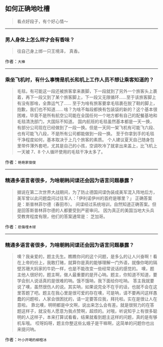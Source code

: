 ## 如何正确地吐槽

> 看点好段子，有个好心情～


 
---

### 男人身体上怎么样才会有香味？

> 往自己身上绑一只王境泽，
> 真香。


作者：`大棒`

---

### 乘坐飞机时，有什么事情是机长和机上工作人员不想让乘客知道的？

> 毛毯，有可能这一段还被旅客拿来裹脚，下一段就到了另外一个旅客头上裹着，再下一段又到了某个旅客脚上，下一段又无限循环……至于该旅客脚上有没有那啥，全靠运气了……
> 至于为啥有旅客要拿毛毯裹在脱了鞋的脚上，抱歉，我们也不知道……
> 啥？为啥不每段都换有包装袋的新的？这个基本很困难，毕竟不是所有航空公司能在全国任何一个地方都有自己的配餐基地和毛毯清洗部门，大国际不知道。
> 国内航班的毛毯虽然基本都是一天一换，有部分公司现在已经做到了一段一换。但是一天同一架飞机有可能飞六段、也有可能飞八段，不是所有公司都能做到一段一换。
>  至于你拿到手的毛毯干净程度如何，基本取决于上几个旅客的素质。
> 个人建议夏天自己随身包里带件薄外套吧，尤其是自己的小孩，空调吹冷了就拿出来盖上，比飞机上一天被 7、8 个人循环使用的毛毯干净太多了。


作者：`艳艳家俊俊`

---

### 精通多语言者很多，为啥朝韩间谍还会因为语言问题暴露？

> 据说在第二次世界大战期间，为了防止德国间谍伪装成美军混入阵地后方，美军曾以此问题盘问过往军人：「伊利诺伊州的首府是哪里？」
> 正确答案是：斯普林菲尔德（春田市）。
> 间谍经过系统培训，自然知道正确答案。但是回答斯普林菲尔德的人都要受到严密审问。
> 因为真正的美国当地大头兵受教育程度有限，他们的答案通常是：
> 芝加哥。


作者：`悲傷埋木球`

---

### 精通多语言者很多，为啥朝韩间谍还会因为语言问题暴露？

> 噢？我亲爱的，题主先生。瞧瞧你问的这个问题，是多么的让人兴奋啊！看在上帝的份上，我敢打赌，就算你是真的能够理解一门外语，就像你喝的隔壁苏珊大妈家的牛奶一样，也是不能改变一些经常说话的感觉的。
> 噢，题主他人很好的，题主啊，做人最重要的是开心呐。题主，你知道不知道，要学会别人说话真的是很难的呐。饿不饿呐，我下面给你吃呐。
> 答主我就要说了噢，虽然很伤人的说。其实呐，如果说完全不在乎的话，也就不会在这里答题了吧。题主在我心里是很可爱的存在噢，可是呐，请不要再问这样愚蠢的问题啦，人家会很困扰的，请一定要答应我，拜托啦。实在是很让人在意啦。
> 靠北噢，明明都是中文啊，说出来怎么会有差。就是很努力的在答题这样子，就没有人愿意为我点赞啊，超烦的。对哦，听说知乎上有很多聪明的人这样子，本来打算试看看，结果就看到题主这样的问题，真的是有够机车哦。
> 哎呀妈呀，题主你整这些幺蛾子是干嘛啊，这简单的问题你也出来提问呐。


作者：`叶小开喝的柳橙冰`